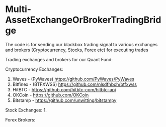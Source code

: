 # Multi-AssetExchangeOrBrokerTradingBridge
The code is for sending our blackbox trading signal to various exchanges and brokers (Cryptocurrency, Stocks, Forex etc) for executing trades

Trading exchanges and brokers for our Quant Fund:

Cryptocurrency Exchanges:
  1. Waves - (PyWaves) https://github.com/PyWaves/PyWaves
  2. Bitfinex - (BTFXWSS) https://github.com/nlsdfnbch/btfxwss
  3. HitBTC - https://github.com/hitbtc-com/hitbtc-api
  4. OKCoin - https://github.com/OKCoin
  5. Bitstamp - https://github.com/unwitting/bitstampy
  
Stock Exchanges:
  1. 
  
Forex Brokers:
  
